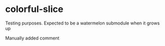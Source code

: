 # colorful-slice
Testing purposes. Expected to be a watermelon submodule when it grows up

Manually added comment
